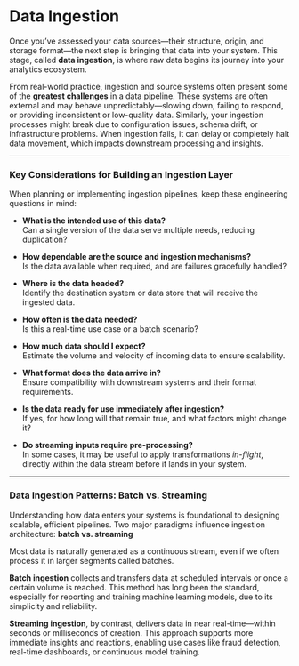 # Data Ingestion

Once you’ve assessed your data sources—their structure, origin, and storage format—the next step is bringing that data into your system. This stage, called **data ingestion**, is where raw data begins its journey into your analytics ecosystem.

From real-world practice, ingestion and source systems often present some of the **greatest challenges** in a data pipeline. These systems are often external and may behave unpredictably—slowing down, failing to respond, or providing inconsistent or low-quality data. Similarly, your ingestion processes might break due to configuration issues, schema drift, or infrastructure problems. When ingestion fails, it can delay or completely halt data movement, which impacts downstream processing and insights.

---

###  **Key Considerations for Building an Ingestion Layer**

When planning or implementing ingestion pipelines, keep these engineering questions in mind:

- **What is the intended use of this data?**  
  Can a single version of the data serve multiple needs, reducing duplication?

- **How dependable are the source and ingestion mechanisms?**  
  Is the data available when required, and are failures gracefully handled?

- **Where is the data headed?**  
  Identify the destination system or data store that will receive the ingested data.

- **How often is the data needed?**  
  Is this a real-time use case or a batch scenario?

- **How much data should I expect?**  
  Estimate the volume and velocity of incoming data to ensure scalability.

- **What format does the data arrive in?**  
  Ensure compatibility with downstream systems and their format requirements.

- **Is the data ready for use immediately after ingestion?**  
  If yes, for how long will that remain true, and what factors might change it?

- **Do streaming inputs require pre-processing?**  
  In some cases, it may be useful to apply transformations *in-flight*, directly within the data stream before it lands in your system.

---
### Data Ingestion Patterns: Batch vs. Streaming

Understanding how data enters your systems is foundational to designing scalable, efficient pipelines. Two major paradigms influence ingestion architecture: **batch vs. streaming**

Most data is naturally generated as a continuous stream, even if we often process it in larger segments called batches. 

**Batch ingestion** collects and transfers data at scheduled intervals or once a certain volume is reached. This method has long been the standard, especially for reporting and training machine learning models, due to its simplicity and reliability.

**Streaming ingestion**, by contrast, delivers data in near real-time—within seconds or milliseconds of creation. This approach supports more immediate insights and reactions, enabling use cases like fraud detection, real-time dashboards, or continuous model training.

